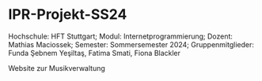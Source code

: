 # IPR-Projekt-SS24
Hochschule: HFT Stuttgart;
Modul: Internetprogrammierung;
Dozent: Mathias Maciossek;
Semester: Sommersemester 2024;
Gruppenmitglieder: Funda Şebnem Yeşiltaş, Fatima Smati, Fiona Blackler

Website zur Musikverwaltung

